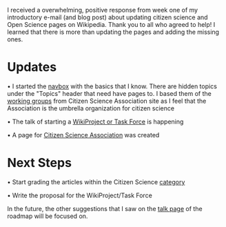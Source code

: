 <!--
.. title: Open Cit Sci Pages Update on Wikipedia April 2019 Update
.. slug: open-cit-sci-pages-update-on-wikipedia-april-2019-update
.. date: 2019-05-01 07:11:00 UTC-04:00
.. tags: Wikipedia, Open Science, Citizen Science, Project, Roadmap, News
.. category: 
.. link: 
.. description: 
.. type: text
-->

I received a overwhelming, positive response from week one of my introductory e-mail (and blog post) about updating citizen science and Open Science pages on Wikipedia. Thank you to all who agreed to help! I learned that there is more than updating the pages and adding the missing ones.

# Updates

• I started the [navbox](https://en.wikipedia.org/wiki/Template:CitizenScienceNavBox) with the basics that I know. There are hidden topics under the "Topics" header that need have pages to. I based them of the [working groups](https://www.citizenscience.org/association/about/working-groups/) from Citizen Science Association site as I feel that the Association is the umbrella organization for citizen science

• The talk of starting a [WikiProject or Task Force]( https://en.wikipedia.org/wiki/User:Belkinsa/sandbox/OpenCitSciPagesUpdate/Project-Task) is happening

• A page for [Citizen Science Association](https://en.wikipedia.org/wiki/Citizen_Science_Association) was created

# Next Steps

• Start grading the articles within the Citizen Science [category](https://en.wikipedia.org/wiki/Category:Citizen_science)

• Write the proposal for the WikiProject/Task Force

In the future, the other suggestions that I saw on the [talk page](https://en.wikipedia.org/wiki/User_talk:Belkinsa/sandbox/OpenCitSciPagesUpdate/Roadmap) of the roadmap will be focused on.